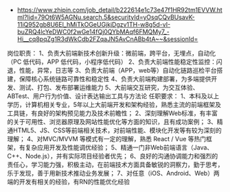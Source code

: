 


- https://www.zhipin.com/job_detail/b222614e1c73e47f1HR92tm1EVVW.html?lid=79Ot6W5AGNu.search.5&securityId=yOsqCQvBUsavK-11iQ952gb8U6El_hMiTkOGeUGjkjDgzv1TH-w8g5d-vI-buZRQ4lcYeDWC0f2wGe14fQj0QYbMAqf6FMQMy7_-Hi__cq8pqZg1R3dWkCdb2FZqaJN5AvCnABb4tA~~&sessionId=

岗位职责：
1、负责大前端新技术创新升级：微前端，跨平台，无埋点，自动化（PC 低代码，APP 低代码，小程序低代码）
2、负责大前端性能稳定性监控：闪退，性能，异常，日志等
3、负责大前端（APP，web等）自动化链路巡检平台搭建，保障核心系统链路可靠性和稳定性
4、负责大前端构建部署，为多端提供开发、测试、打包、发布部署运维能力
5、大前端交互研究，为交互体验、ABTest、用户行为价值、设计表达输出工具与方法论
任职要求：
1、本科及以上学历，计算机相关专业，5年以上大前端开发和架构经验，熟悉主流的前端框架及工具链，有良好的架构预见能力及技术前瞻性；
2、深刻理解Web标准，有丰富的关于可用性、浏览器原理及网站性能优化等方面的知识，且有成功案例；
3、精通HTML5、JS、CSS等前端相关技术，对前端性能、模块化开发等有较为深刻的理解；
4、对MVC/MVVM 等模式有一定的理解，熟悉 React / Vue 等热门框架，有复杂应用开发及性能调优经验；
5、精通一门非Web前端语言（Java、C++、Node.js），并有实际项目经验者优先；
6、良好的沟通协调能力和强烈的责任心，学习能力强，积极主动，在前端技术方面具备敏锐的洞察力，勤于思考，乐于发现，善于用新技术推动业务发展；
7、对任意（iOS、Android、Web）两端的开发有相关的经验，有RN的性能优化经验
